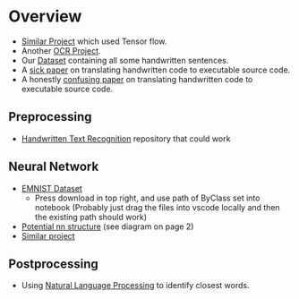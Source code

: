 # Overview
+ [Similar Project](https://github.com/githubharald/SimpleHTR) which used Tensor flow.
+ Another [OCR Project](https://github.com/JaidedAI/EasyOCR).
+ Our [Dataset](https://www.nist.gov/srd/nist-special-database-19) containing all some handwritten sentences.
+ A [sick paper](https://stacks.stanford.edu/file/druid:yt916dh6570/Thong_Recognition_of_Handwritten_Code.pdf) on translating handwritten code to executable source code.
+ A honestly [confusing paper](http://zhiqiyu.com/papers/zhi.pdf) on translating handwritten code to executable source code.

## Preprocessing 
+ [Handwritten Text Recognition](https://github.com/KevinGThomas/HandwrittenTextRecognition) repository that could work

## Neural Network
+ [EMNIST Dataset](https://www.kaggle.com/datasets/crawford/emnist)
    + Press download in top right, and use path of ByClass set into notebook (Probably just drag the files into vscode locally and then the existing path should work)
+ [Potential nn structure](https://arxiv.org/pdf/1909.08490.pdf) (see diagram on page 2)
+ [Similar project](https://www.kaggle.com/code/achintyatripathi/emnist-letter-dataset-97-9-acc-val-acc-91-78)

## Postprocessing 
+ Using [Natural Language Processing](https://nbviewer.org/url/norvig.com/ipython/How%20to%20Do%20Things%20with%20Words.ipynb) to identify closest words.